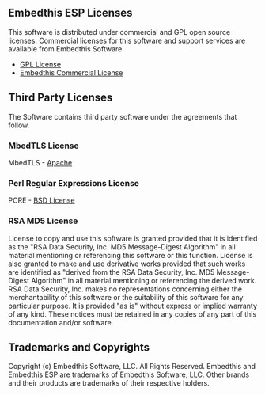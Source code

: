 Embedthis ESP Licenses
---

This software is distributed under commercial and GPL open source licenses.
Commercial licenses for this software and support services are available 
from Embedthis Software.

* [GPL License](http://www.gnu.org/licenses/gpl-2.0.html)
* [Embedthis Commercial License](https://embedthis.com/licensing/)


Third Party Licenses
---

The Software contains third party software under the agreements that follow.

### MbedTLS License

MbedTLS - [Apache](http://www.apache.org/licenses/LICENSE-2.0)


### Perl Regular Expressions License

PCRE - [BSD License](http://opensource.org/licenses/BSD-2-Clause)


### RSA MD5 License

License to copy and use this software is granted provided that it is identified 
as the "RSA Data Security, Inc. MD5 Message-Digest Algorithm" in all material 
mentioning or referencing this software or this function. License is also 
granted to make and use derivative works provided that such works are 
identified as "derived from the RSA Data Security, Inc. MD5 Message-Digest 
Algorithm" in all material mentioning or referencing the derived work. RSA Data
Security, Inc. makes no representations concerning either the merchantability 
of this software or the suitability of this software for any particular 
purpose. It is provided "as is" without express or implied warranty of any 
kind. These notices must be retained in any copies of any part of this 
documentation and/or software. 


Trademarks and Copyrights
---
Copyright (c) Embedthis Software, LLC. All Rights Reserved.
Embedthis and Embedthis ESP are trademarks of Embedthis Software, LLC.
Other brands and their products are trademarks of their respective holders.
